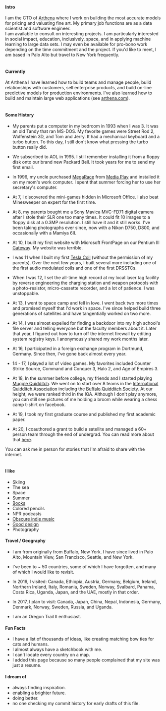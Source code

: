 
#### Intro
I am the CTO of [Arthena](https://arthena.com) where I work on building the most accurate models for pricing and valuating fine art. My primary job functions are as a data scientist and software engineer.
<br>
I am available to consult on interesting projects. I am particularly interested in social impact, education, inclusively, space, and in applying machine learning to large data sets. I may even be available for pro-bono work depending on the time commitment and the project. If you'd like to meet, I am based in Palo Alto but travel to New York frequently.
<br><br>
#### Currently
At Arthena I have learned how to build teams and manage people, build relationships with customers, sell enterprise products, and build on-line predictive models for production environments. I've also learned how to build and maintain large web applications (see [arthena.com](https://arthena.com)).
<br><br>
#### Some History

- My parents put a computer in my bedroom in 1993 when I was 3. It was an old Tandy that ran MS-DOS. My favorite games were Street Rod 2, Wolfenstein 3D, and Tom and Jerry. It had a mechanical keyboard and a turbo button. To this day, I still don't know what pressing the turbo button really did.

- We subscribed to AOL in 1995. I still remember installing it from a floppy disk onto our brand new Packard Bell. It took years for me to send my first email.

- In 1996, my uncle purchased [MegaRace](https://en.wikipedia.org/wiki/MegaRace) from [Media Play](https://en.wikipedia.org/wiki/Media_Play) and installed it on my mom's work computer. I spent that summer forcing her to use her secretary's computer.

- At 7, I discovered the mini-games hidden in Microsoft Office. I also beat Minesweeper on expert for the first time.

- At 8, my parents bought me a Sony Mavica MVC-FD71 digital camera after I stole their SLR one too many times. It could fit 10 images to a floppy disk at a 0.3MP resolution. I still have it and it still works. I've been taking photographs ever since, now with a Nikon D750, D800, and occasionally with a Mamiya 6II.

- At 10, I built my first website with Microsoft FrontPage on our Pentium III [Gateway](https://en.wikipedia.org/wiki/Gateway,_Inc.). My website was terrible.

- I was 11 when I built my first [Tesla Coil](https://en.wikipedia.org/wiki/Tesla_coil) (without the permission of my parents). Over the next few years, I built several more including one of the first audio modulated coils and one of the first DRSSTCs.

- When I was 12, I set the all-time high record at my local laser tag facility by reverse engineering the charging station and weapon protocols with a photo-resistor, micro-cassette recorder, and a lot of patience. I was unstoppable.

- At 13, I went to space camp and fell in love. I went back two more times and promised myself that I'd work in space. I've since helped build three generations of satellites and have tangentially worked on two more.

- At 14, I was almost expelled for finding a backdoor into my high school's file server and telling everyone but the faculty members about it. Later that year, I figured out how to turn off the internet firewall by editing system registry keys. I anonymously shared my work months later.

- At 16, I participated in a foreign exchange program in Dortmund, Germany. Since then, I've gone back almost every year.

- 14 - 17, I played a lot of video games. My favorites included Counter Strike Source, Command and Conquer 3, Halo 2, and Age of Empires 3.

- At 18, In the summer before college, my friends and I started playing <a href="https://en.wikipedia.org/wiki/Quidditch_(sport)">Muggle Quidditch</a>. We went on to start over 8 teams in the [International Quidditch Association](https://en.wikipedia.org/wiki/International_Quidditch_Association) including the [Buffalo Quidditch Society](https://www.facebook.com/buffaloquidditch/). At our height, we were ranked third in the IQA. Although I don't play anymore, you can still see pictures of me holding a broom while wearing a chess camp t-shirt on facebook.

- At 19, I took my first graduate course and published my first academic paper.

- At 20, I coauthored a grant to build a satellite and managed a 60+ person team through the end of undergrad. You can read more about that [here](https://ubnl.space/glados/).

You can ask me in person for stories that I'm afraid to share with the internet.
<br><br>
#### I like
- Skiing
- The sea
- Space
- Summer
- [Books](https://www.goodreads.com/mdangelo)
- Colored pencils
- NPR podcasts
- [Obscure indie music](/music)
- [Good design](/)
- Photography

#### Travel / Geography

- I am from originally from Buffalo, New York. I have since lived in
Palo Alto, Mountain View, San Francisco, Seattle, and New York.

- I've been to ~ 50 countries, some of which I have forgotten, and many of which I would like to revisit.

- In 2016, I visited: Canada, Ethiopia, Austria, Germany, Belgium, Ireland, Northern Ireland, Italy, Romania, Sweden, Norway, Svalbard, Panama, Costa Rica, Uganda, Japan, and the UAE, mostly in that order.

- In 2017, I plan to visit: Canada, Japan, China, Nepal, Indonesia, Germany, Denmark, Norway, Sweden, Russia, and Uganda.

- I am an Oregon Trail II enthusiast.

#### Fun Facts

- I have a list of thousands of ideas, like creating matching bow ties for cats and humans.
- I almost always have a sketchbook with me.
- I can't locate every country on a map.
- I added this page because so many people complained that my site was just a resume.

#### I dream of
- always finding inspiration.
- enabling a brighter future.
- doing better.
- no one checking my commit history for early drafts of this file.
